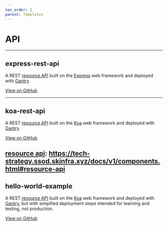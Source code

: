 ```yaml
---
nav_order: 2
parent: Templates
---
```


# API

---

## express-rest-api

A REST [resource API] built on the [Express] web framework and deployed with [Gantry].

[View on GitHub](https://github.com/seek-oss/skuba/tree/master/template/express-rest-api)

---

## koa-rest-api

A REST [resource API] built on the [Koa] web framework and deployed with [Gantry].

[View on GitHub](https://github.com/seek-oss/skuba/tree/master/template/koa-rest-api)

[express]: https://expressjs.com/
[gantry]: https://gantry.ssod.skinfra.xyz
[koa]: https://koajs.com/

## [resource api]: https://tech-strategy.ssod.skinfra.xyz/docs/v1/components.html#resource-api

## hello-world-example

A REST [resource API] built on the [Koa] web framework and deployed with [Gantry], but with simpified deployment steps intended for learning and testing, not production.

[View on GitHub](https://github.com/seek-oss/skuba/tree/master/template/koa-rest-api)

[express]: https://expressjs.com/
[gantry]: https://gantry.ssod.skinfra.xyz
[koa]: https://koajs.com/
[resource api]: https://tech-strategy.ssod.skinfra.xyz/docs/v1/components.html#resource-api
